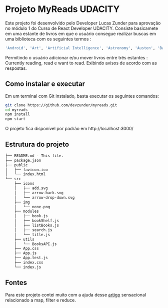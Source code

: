# Projeto MyReads UDACITY

Este projeto foi desenvolvido pelo Developer Lucas Zunder para aprovação no módulo 1 do Curso de React Developer UDACITY.
Consiste basicamete em uma estante de livros em que o usuário consegue realizar buscas em uma biblioteca com os seguintes termos : 

```bash
'Android', 'Art', 'Artificial Intelligence', 'Astronomy', 'Austen', 'Baseball', 'Basketball', 'Bhagat', 'Biography', 'Brief', 'Business', 'Camus', 'Cervantes', 'Christie', 'Classics', 'Comics', 'Cook', 'Cricket', 'Cycling', 'Desai', 'Design', 'Development', 'Digital Marketing', 'Drama', 'Drawing', 'Dumas', 'Education', 'Everything', 'Fantasy', 'Film', 'Finance', 'First', 'Fitness', 'Football', 'Future', 'Games', 'Gandhi', 'Homer', 'Horror', 'Hugo', 'Ibsen', 'Journey', 'Kafka', 'King', 'Lahiri', 'Larsson', 'Learn', 'Literary Fiction', 'Make', 'Manage', 'Marquez', 'Money', 'Mystery', 'Negotiate', 'Painting', 'Philosophy', 'Photography', 'Poetry', 'Production', 'Programming', 'React', 'Redux', 'River', 'Robotics', 'Rowling', 'Satire', 'Science Fiction', 'Shakespeare', 'Singh', 'Swimming', 'Tale', 'Thrun', 'Time', 'Tolstoy', 'Travel', 'Ultimate', 'Virtual Reality', 'Web Development', 'iOS'
```

Permitindo o usuário adicionar e/ou mover livros entre três estantes : Currently reading, read e want to read.
Exibindo avisos de acordo com as respostas.

## Como instalar e executar

Em um terminal com Git instalado, basta executar os seguintes comandos: 

```bash
git clone https://github.com/devzunder/myreads.git
cd myreads
npm install
npm start
```

O projeto fica disponível por padrão em http://localhost:3000/

## Estrutura do projeto

```bash
├── README.md - This file.
├── package.json 
├── public
│   ├── favicon.ico 
│   └── index.html 
└── src
    ├── icons
    │   ├── add.svg
    │   ├── arrow-back.svg
    │   └── arrow-drop-down.svg
    ├── img 
    │   └── none.png
    ├── modules
    │   ├── book.js
    │   ├── bookShelf.js
    │   ├── listBooks.js
    │   ├── search.js
    │   └── title.js
    ├── utils
    │   └── BooksAPI.js
    ├── App.css 
    ├── App.js 
    ├── App.test.js 
    ├── index.css 
    └── index.js 
```

## Fontes

Para este projeto contei muito com a ajuda desse [artigo](https://medium.com/@programadriano/javascript-conhecendo-map-filter-e-reduce-ce072d8f0ec5) sensacional relacionado a map, filter e reduce.

